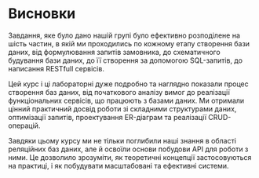 # Висновки

Завдання, яке було дано нашій групі було ефективно розподілене на шість частин,
в якій ми проходились по кожному етапу створення бази даних, від формулювання
запитів замовника, до схематичного будування бази даних, до її створення 
за допомогою SQL-запитів, до написання RESTfull сервісів.

Цей курс і ці лабораторні дуже подробно та наглядно показали процес створення
баз даних, від початкового аналізу вимог до реалізації функціональних сервісів, 
що працюють з базами даних. Ми отримали цінний практичний досвід роботи зі складними 
структурами даних, оптимізації запитів, проектування ER-діаграм та реалізації CRUD-операцій.

Завдяки цьому курсу ми не тільки поглибили наші знання в області реляційних баз даних, 
але й освоїли основи побудови API для роботи з ними. Це дозволило зрозуміти, як 
теоретичні концепції застосовуються на практиці, і як побудувати масштабовані та ефективні системи.
